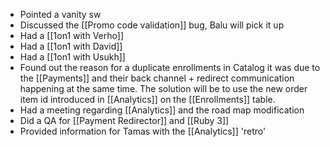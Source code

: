 * Pointed a vanity sw 
* Discussed the [[Promo code validation]] bug, Balu will pick it up
* Had a [[1on1 with Verho]]
* Had a [[1on1 with David]]
* Had a [[1on1 with Usukh]]
* Found out the reason for a duplicate enrollments in Catalog it was due to the [[Payments]] and their back channel + redirect communication happening at the same time. The solution will be to use the new order item id introduced in [[Analytics]] on the [[Enrollments]] table.
* Had a meeting regarding [[Analytics]] and the road map modification
* Did a QA for [[Payment Redirector]] and [[Ruby 3]]
* Provided information for Tamas with the [[Analytics]] 'retro'


